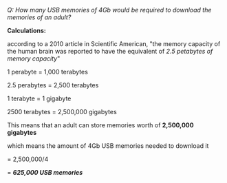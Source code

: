 *Q: How many USB memories of 4Gb would be required to download the memories of an adult?*

**Calculations:**

according to a 2010 article in Scientific American, "the memory capacity of the human brain was 
reported to have the equivalent of *2.5 petabytes of memory capacity*"

1 perabyte = 1,000 terabytes

2.5 perabytes = 2,500 terabytes

1 terabyte = 1 gigabyte

2500 terabytes = 2,500,000 gigabytes

This means that an adult can store memories worth of **2,500,000 gigabytes**

which means the amount of 4Gb USB memories needed to download it 

= 2,500,000/4

= ***625,000 USB memories***
